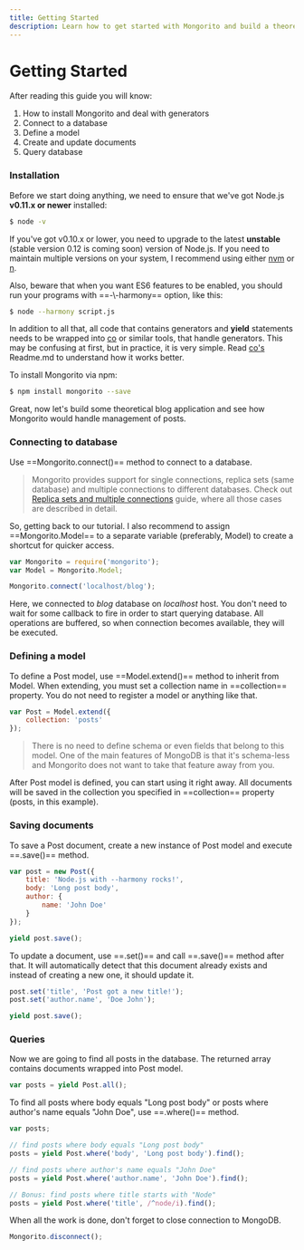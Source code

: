 ```yaml
---
title: Getting Started
description: Learn how to get started with Mongorito and build a theoretical blog application.
---
```


# Getting Started

After reading this guide you will know:

1. How to install Mongorito and deal with generators
2. Connect to a database
3. Define a model
4. Create and update documents
5. Query database

### Installation

Before we start doing anything, we need to ensure that we've got Node.js **v0.11.x or newer** installed:

```bash
$ node -v
```

If you've got v0.10.x or lower, you need to upgrade to the latest **unstable** (stable version 0.12 is coming soon) version of Node.js.
If you need to maintain multiple versions on your system, I recommend using either [nvm](https://github.com/creationix/nvm) or [n](https://github.com/tj/n).

Also, beware that when you want ES6 features to be enabled, you should run your programs with ==-\\\-harmony== option, like this:

```bash
$ node --harmony script.js
```

In addition to all that, all code that contains generators and **yield** statements needs to be wrapped into [co](https://github.com/tj/co) or similar tools, that handle generators.
This may be confusing at first, but in practice, it is very simple.
Read [co's](https://github.com/tj/co) Readme.md to understand how it works better.

To install Mongorito via npm:

```bash
$ npm install mongorito --save
```

Great, now let's build some theoretical blog application and see how Mongorito would handle management of posts.

### Connecting to database

Use ==Mongorito.connect()== method to connect to a database.

> Mongorito provides support for single connections, replica sets (same database) and multiple connections to different databases. Check out [Replica sets and multiple connections](/guides/replica-sets-and-multiple-connections) guide, where all those cases are described in detail.

So, getting back to our tutorial.
I also recommend to assign ==Mongorito.Model== to a separate variable (preferably, Model) to create a shortcut for quicker access.

```javascript
var Mongorito = require('mongorito');
var Model = Mongorito.Model;

Mongorito.connect('localhost/blog');
```

Here, we connected to *blog* database on *localhost* host.
You don't need to wait for some callback to fire in order to start querying database.
All operations are buffered, so when connection becomes available, they will be executed.

### Defining a model

To define a Post model, use ==Model.extend()== method to inherit from Model.
When extending, you must set a collection name in ==collection== property.
You do not need to register a model or anything like that.

```javascript
var Post = Model.extend({
	collection: 'posts'
});
```

> There is no need to define schema or even fields that belong to this model. One of the main features of MongoDB is that it's schema-less and Mongorito does not want to take that feature away from you.

After Post model is defined, you can start using it right away.
All documents will be saved in the collection you specified in ==collection== property (posts, in this example).

### Saving documents

To save a Post document, create a new instance of Post model and execute ==.save()== method.

```javascript
var post = new Post({
	title: 'Node.js with --harmony rocks!',
	body: 'Long post body',
	author: {
		name: 'John Doe'
	}
});

yield post.save();
```

To update a document, use ==.set()== and call ==.save()== method after that.
It will automatically detect that this document already exists and instead of creating a new one, it should update it.

```javascript
post.set('title', 'Post got a new title!');
post.set('author.name', 'Doe John');

yield post.save();
```

### Queries

Now we are going to find all posts in the database.
The returned array contains documents wrapped into Post model.

```javascript
var posts = yield Post.all();
```

To find all posts where body equals "Long post body" or posts where author's name equals "John Doe", use ==.where()== method.

```javascript
var posts;

// find posts where body equals "Long post body"
posts = yield Post.where('body', 'Long post body').find();

// find posts where author's name equals "John Doe"
posts = yield Post.where('author.name', 'John Doe').find();

// Bonus: find posts where title starts with "Node"
posts = yield Post.where('title', /^node/i).find();
```

When all the work is done, don't forget to close connection to MongoDB.

```javascript
Mongorito.disconnect();
```